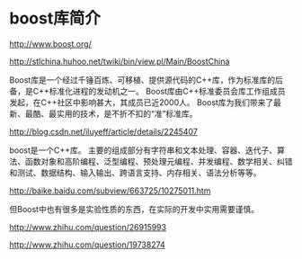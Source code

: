 # boost库简介

http://www.boost.org/

http://stlchina.huhoo.net/twiki/bin/view.pl/Main/BoostChina

Boost库是一个经过千锤百炼、可移植、提供源代码的C++库，作为标准库的后备，是C++标准化进程的发动机之一。 
Boost库由C++标准委员会库工作组成员发起，在C++社区中影响甚大，其成员已近2000人。 
Boost库为我们带来了最新、最酷、最实用的技术，是不折不扣的“准”标准库。

http://blog.csdn.net/iluyeff/article/details/2245407

boost是一个C++库。
主要的组成部分有字符串和文本处理、容器、迭代子、算法、函数对象和高阶编程、泛型编程、预处理元编程、并发编程、数学相关、纠错和测试、数据结构、输入输出、跨语言支持、内存相关、语法分析等等。

http://baike.baidu.com/subview/663725/10275011.htm

但Boost中也有很多是实验性质的东西，在实际的开发中实用需要谨慎。

http://www.zhihu.com/question/26915993

http://www.zhihu.com/question/19738274

